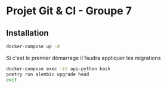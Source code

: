 # Projet Git & CI - Groupe 7

## Installation 

```bash
docker-compose up -d
```

Si c'est le premier démarrage il faudra appliquer les migrations
```bash
docker-compose exec -it api-python bash
poetry run alembic upgrade head
exit
```
